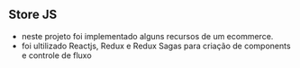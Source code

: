 ## Store JS

- neste projeto foi implementado alguns recursos de um ecommerce.
- foi ultilizado Reactjs, Redux e Redux Sagas para criação de components e controle de fluxo
